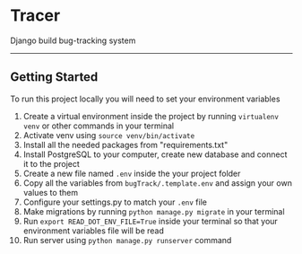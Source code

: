 # Tracer

Django build bug-tracking system

---

## Getting Started

To run this project locally you will need to set your environment variables

1. Create a virtual environment inside the project by running `virtualenv venv` or other commands in your terminal
2. Activate venv using `source venv/bin/activate`
3. Install all the needed packages from "requirements.txt"
4. Install PostgreSQL to your computer, create new database and connect it to the project
5. Create a new file named `.env` inside the your project folder
6. Copy all the variables from `bugTrack/.template.env` and assign your own values to them
7. Configure your settings.py to match your `.env` file
8. Make migrations by running `python manage.py migrate` in your terminal
9. Run `export READ_DOT_ENV_FILE=True` inside your terminal so that your environment variables file will be read
10. Run server using `python manage.py runserver` command
